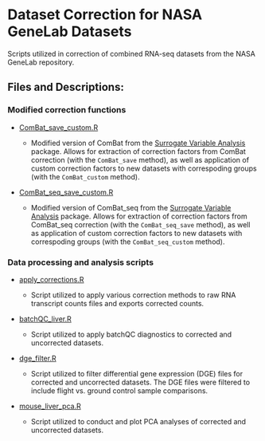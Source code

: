 # Dataset Correction for NASA GeneLab Datasets

Scripts utilized in correction of combined RNA-seq datasets from the NASA GeneLab repository.

## Files and Descriptions:

### Modified correction functions
- [ComBat_save_custom.R](https://github.com/Finsam/NASA-GeneLab-Dataset-Aggregation/blob/master/ComBat_save_custom.R)
  - Modified version of ComBat from the [Surrogate Variable Analysis](https://bioconductor.org/packages/release/bioc/html/sva.html) package. Allows for extraction of correction factors from ComBat correction (with the `ComBat_save` method), as well as application of custom correction factors to new datasets with correspoding groups (with the `ComBat_custom` method).
  
- [ComBat_seq_save_custom.R](https://github.com/Finsam/NASA-GeneLab-Dataset-Aggregation/blob/master/ComBat_seq_save_custom.R)
  - Modified version of ComBat_seq from the [Surrogate Variable Analysis](https://bioconductor.org/packages/release/bioc/html/sva.html) package. Allows for extraction of correction factors from ComBat_seq correction (with the `ComBat_seq_save` method), as well as application of custom correction factors to new datasets with correspoding groups (with the `ComBat_seq_custom` method).

### Data processing and analysis scripts
- [apply_corrections.R](https://github.com/Finsam/NASA-GeneLab-Dataset-Aggregation/blob/master/apply_corrections.R)
  - Script utilized to apply various correction methods to raw RNA transcript counts files and exports corrected counts.

- [batchQC_liver.R](https://github.com/Finsam/NASA-GeneLab-Dataset-Aggregation/blob/master/batchQC_liver.R)
  - Script utilized to apply batchQC diagnostics to corrected and uncorrected datasets.

- [dge_filter.R](https://github.com/Finsam/NASA-GeneLab-Dataset-Aggregation/blob/master/dge_filter.R)
  - Script utilized to filter differential gene expression (DGE) files for corrected and uncorrected datasets. The DGE files were filtered to include flight vs. ground control sample comparisons.

- [mouse_liver_pca.R](https://github.com/Finsam/NASA-GeneLab-Dataset-Aggregation/blob/master/mouse_liver_pca.R)
  - Script utilized to conduct and plot PCA analyses of corrected and uncorrected datasets.
